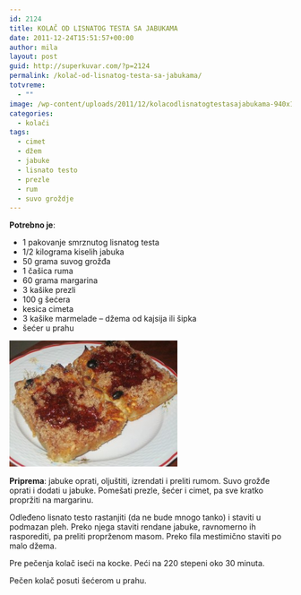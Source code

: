 ```yaml
---
id: 2124
title: KOLAČ OD LISNATOG TESTA SA JABUKAMA
date: 2011-12-24T15:51:57+00:00
author: mila
layout: post
guid: http://superkuvar.com/?p=2124
permalink: /kolač-od-lisnatog-testa-sa-jabukama/
totvreme:
  - ""
image: /wp-content/uploads/2011/12/kolacodlisnatogtestasajabukama-940x198.jpg
categories:
  - kolači
tags:
  - cimet
  - džem
  - jabuke
  - lisnato testo
  - prezle
  - rum
  - suvo groždje
---
```

**Potrebno je**:

  * 1 pakovanje smrznutog lisnatog testa
  * 1/2 kilograma kiselih jabuka
  * 50 grama suvog grožđa
  * 1 čašica ruma
  * 60 grama margarina
  * 3 kašike prezli
  * 100 g šećera
  * kesica cimeta
  * 3 kašike marmelade &#8211; džema od kajsija ili šipka
  * šećer u prahu

[<img class="alignnone size-medium wp-image-9320" src="/wp-content/uploads/2011/12/kolacodlisnatogtestasajabukama-300x225.jpg" alt="kolacodlisnatogtestasajabukama" width="300" height="225" />](/wp-content/uploads/2011/12/kolacodlisnatogtestasajabukama.jpg)

**Priprema**: jabuke oprati, oljuštiti, izrendati i preliti rumom. Suvo grožđe oprati i dodati u jabuke. Pomešati prezle, šećer i cimet, pa sve kratko propržiti na margarinu.

Odleđeno lisnato testo rastanjiti (da ne bude mnogo tanko) i staviti u podmazan pleh. Preko njega staviti rendane jabuke, ravnomerno ih rasporediti, pa preliti proprženom masom. Preko fila mestimično staviti po malo džema.

Pre pečenja kolač iseći na kocke. Peći na 220 stepeni oko 30 minuta.

Pečen kolač posuti šećerom u prahu.